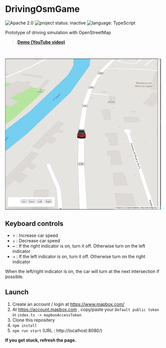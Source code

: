 DrivingOsmGame
===============

![Apache 2.0](https://img.shields.io/badge/license-Apache%202.0-green)
![project status: inactive](https://img.shields.io/badge/project%20status-inactive-inactive)
![language: TypeScript](https://img.shields.io/badge/language-TypeScript-blue)

Prototype of driving simulation with OpenStreetMap

> **[Demo (YouTube video)](https://www.youtube.com/watch?v=O2W8V2R5EaQ)**

<br />

![Screenshot](./screenshot.png)

## Keyboard controls
- <kbd>↑</kbd> : Increase car speed
- <kbd>↓</kbd> : Decrease car speed
- <kbd>←</kbd> : If the right indicator is on, turn it off. Otherwise turn on the left indicator
- <kbd>→</kbd> : If the left indicator is on, turn it off. Otherwise turn on the right indicator

When the left/right indicator is on, the car will turn at the next intersection if possible.

## Launch

1. Create an account / login at https://www.mapbox.com/
2. At https://account.mapbox.com , copy/paste your `Default public token` in `index.ts -> mapboxAccessToken`
3. Clone this repositery
4. `npm install`
5. `npm run start` (URL : http://localhost:8080/)

**If you get stuck, refresh the page.**
